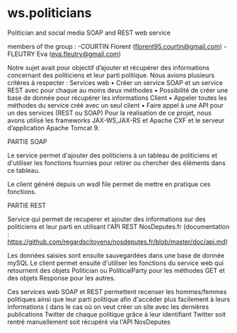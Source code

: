 # ws.politicians

Politician and social media SOAP and REST web service

members of the group :
-COURTIN Florent (florent95.courtin@gmail.com)
-FLEUTRY Eva (eva.fleutry@gmail.com)

Notre sujet avait pour objectif d’ajouter et récupérer des informations concernant des politiciens et leur parti politique.
Nous avions plusieurs critères à respecter :
Services web 
•	Créer un service SOAP et un service REST avec pour chaque au moins deux méthodes
•	Possibilité de créer une base de donnée pour récupérer les informations
Client 
•	Appeler toutes les méthodes du service créé avec un seul client
•	Faire appel à une API pour un des services (REST ou SOAP)
Pour la réalisation de ce projet, nous avons utilisé les frameworks JAX-WS,JAX-RS et Apache CXF et  le serveur d’application Apache Tomcat 9.


PARTIE SOAP

Le service permet d'ajouter des politiciens à un tableau de politiciens et d'utiliser les fonctions fournies pour retirer ou chercher des éléments dans ce tableau.

Le client généré depuis un wsdl file permet de mettre en pratique ces fonctions. 

PARTIE REST

Service qui permet de recuperer et ajouter des informations sur des politiciens et leur parti en utilisant l'API REST NosDeputes.fr (documentation : https://github.com/regardscitoyens/nosdeputes.fr/blob/master/doc/api.md)

Les données saisies sont ensuite sauvegardées dans une base de donnée mySQL
Le client permet ensuite d'utiliser les fonctions du service web qui retournent des objets Politician ou PoliticalParty pour les méthodes GET et des objets Response pour les autres.

Ces services web SOAP et REST permettent recenser les hommes/femmes politiques ainsi que leur parti politique afin d'accéder plus facilement à leurs informations ( dans le cas où on veut créer un site avec les dernières publications Twitter de chaque politique grâce à leur identifiant Twitter soit rentré manuellement soit récupéré via l'API NosDeputes





